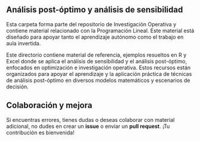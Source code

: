 ## Análisis post-óptimo y análisis de sensibilidad

Esta carpeta forma parte del repositorio de Investigación Operativa y contiene material relacionado con la Programación Lineal. Este material está diseñado para apoyar tanto el aprendizaje autónomo como el trabajo en aula invertida.

Este directorio contiene material de referencia, ejemplos resueltos en R y Excel donde se aplica el análisis de sensibilidad y el análisis post-óptimo, enfocados en optimización e investigación operativa. Estos recursos están organizados para apoyar el aprendizaje y la aplicación práctica de técnicas de análisis post-óptimo en diversos modelos matemáticos y escenarios de decisión.

## Colaboración y mejora

Si encuentras errores, tienes dudas o deseas colaborar con material adicional, no dudes en crear un **issue** o enviar un **pull request**. ¡Tu contribución es bienvenida!
